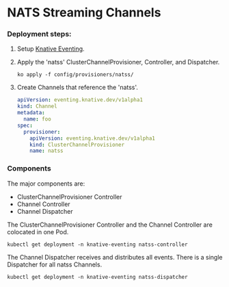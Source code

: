 # NATS Streaming Channels


### Deployment steps:

1. Setup [Knative Eventing](../../../DEVELOPMENT.md).
1. Apply the 'natss' ClusterChannelProvisioner, Controller, and Dispatcher.
     ```shell
     ko apply -f config/provisioners/natss/
     ````
1. Create Channels that reference the 'natss'.

    ```yaml
    apiVersion: eventing.knative.dev/v1alpha1
    kind: Channel
    metadata:
      name: foo
    spec:
      provisioner:
        apiVersion: eventing.knative.dev/v1alpha1
        kind: ClusterChannelProvisioner
        name: natss
    ```

### Components

The major components are:
* ClusterChannelProvisioner Controller
* Channel Controller
* Channel Dispatcher

The ClusterChannelProvisioner Controller and the Channel Controller are colocated in one Pod.
```shell
kubectl get deployment -n knative-eventing natss-controller
```

The Channel Dispatcher receives and distributes all events. There is a single Dispatcher for all
natss Channels.
```shell
kubectl get deployment -n knative-eventing natss-dispatcher
```

